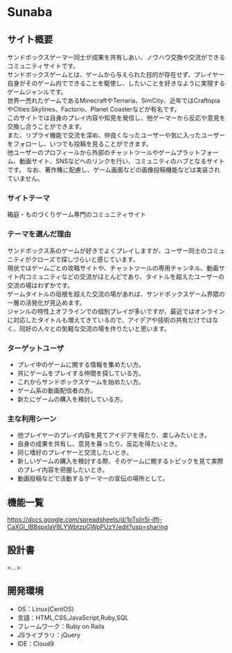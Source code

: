 # Sunaba

## サイト概要
サンドボックスゲーマー同士が成果を共有しあい、ノウハウ交換や交流ができるコミュニティサイトです。  
サンドボックスゲームとは、ゲームから与えられた目的が存在せず、プレイヤー自身がそのゲーム内でできることを駆使し、したいことを好きなように実現するゲームジャンルです。  
世界一売れたゲームであるMinecraftやTerraria、SimCity、近年ではCraftopiaやCities:Skylines、Factorio、Planet Coasterなどが有名です。  
このサイトでは自身のプレイ内容や知見を発信し、他ゲーマーから反応や意見を交換し合うことができます。  
また、リプライ機能で交流を深め、仲良くなったユーザーや気に入ったユーザーをフォローし、いつでも投稿を見ることができます。  
他ユーザーのプロフィールから外部のチャットツールやゲームプラットフォーム、動画サイト、SNSなどへのリンクを行い、コミュニティのハブとなるサイトです。
なお、著作権に配慮し、ゲーム画面などの画像投稿機能などは実装されていません。  

### サイトテーマ
箱庭・ものづくりゲーム専門のコミュニティサイト

### テーマを選んだ理由
サンドボックス系のゲームが好きでよくプレイしますが、ユーザー同士のコミュニティがクローズで探しづらいと感じています。  
現状ではゲームごとの攻略サイトや、チャットツールの専用チャンネル、動画サイト内コミュニティなどの交流がほとんどであり、タイトルを超えたユーザーの交流の場はわずかです。  
ゲームタイトルの垣根を超えた交流の場があれば、サンドボックスゲーム界隈の一層の活発化が見込めます。  
ジャンルの特性上オフラインでの個別プレイが多いですが、最近ではオンラインに対応したタイトルも増えてきているので、アイデアや技術の共有だけではなく、同好の人々との気軽な交流の場を作りたいと思います。

### ターゲットユーザ
- プレイ中のゲームに関する情報を集めたい方。
- 共にゲームをプレイする仲間を探している方。
- これからサンドボックスゲームを始めたい方。
- ゲーム系の動画配信者の方。
- 新たにゲームの購入を検討している方。

### 主な利用シーン
- 他プレイヤーのプレイ内容を見てアイデアを得たり、楽しみたいとき。
- 自身の成果を共有し、意見を募ったり、反応を得たいとき。
- 同じ嗜好のプレイヤーと交流したいとき。
- 新しいゲームの購入を検討する際、そのゲームに関するトピックを見て実際のプレイ内容を把握したいとき。
- 動画投稿などで活動するゲーマーの宣伝の場所として。

## 機能一覧
https://docs.google.com/spreadsheets/d/1oToIn5i-iffj-CaXGi_IBBspxlaV8LYWbtzpGWpPUzY/edit?usp=sharing

## 設計書
<...>

## 開発環境
- OS：Linux(CentOS)
- 言語：HTML,CSS,JavaScript,Ruby,SQL
- フレームワーク：Ruby on Rails
- JSライブラリ：jQuery
- IDE：Cloud9
